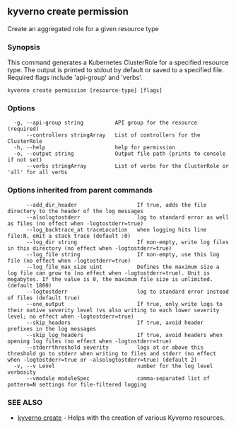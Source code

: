 ## kyverno create permission

Create an aggregated role for a given resource type

### Synopsis

This command generates a Kubernetes ClusterRole for a specified resource type.
The output is printed to stdout by default or saved to a specified file.
Required flags include 'api-group' and 'verbs'.

```
kyverno create permission [resource-type] [flags]
```

### Options

```
  -g, --api-group string          API group for the resource (required)
      --controllers stringArray   List of controllers for the ClusterRole
  -h, --help                      help for permission
  -o, --output string             Output file path (prints to console if not set)
      --verbs stringArray         List of verbs for the ClusterRole or 'all' for all verbs
```

### Options inherited from parent commands

```
      --add_dir_header                   If true, adds the file directory to the header of the log messages
      --alsologtostderr                  log to standard error as well as files (no effect when -logtostderr=true)
      --log_backtrace_at traceLocation   when logging hits line file:N, emit a stack trace (default :0)
      --log_dir string                   If non-empty, write log files in this directory (no effect when -logtostderr=true)
      --log_file string                  If non-empty, use this log file (no effect when -logtostderr=true)
      --log_file_max_size uint           Defines the maximum size a log file can grow to (no effect when -logtostderr=true). Unit is megabytes. If the value is 0, the maximum file size is unlimited. (default 1800)
      --logtostderr                      log to standard error instead of files (default true)
      --one_output                       If true, only write logs to their native severity level (vs also writing to each lower severity level; no effect when -logtostderr=true)
      --skip_headers                     If true, avoid header prefixes in the log messages
      --skip_log_headers                 If true, avoid headers when opening log files (no effect when -logtostderr=true)
      --stderrthreshold severity         logs at or above this threshold go to stderr when writing to files and stderr (no effect when -logtostderr=true or -alsologtostderr=true) (default 2)
  -v, --v Level                          number for the log level verbosity
      --vmodule moduleSpec               comma-separated list of pattern=N settings for file-filtered logging
```

### SEE ALSO

* [kyverno create](kyverno_create.md)	 - Helps with the creation of various Kyverno resources.

